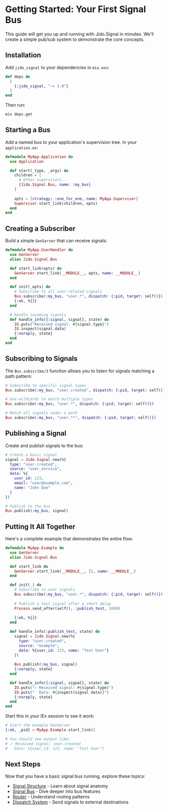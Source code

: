 # Getting Started: Your First Signal Bus

This guide will get you up and running with Jido.Signal in minutes. We'll create a simple pub/sub system to demonstrate the core concepts.

## Installation

Add `jido_signal` to your dependencies in `mix.exs`:

```elixir
def deps do
  [
    {:jido_signal, "~> 1.0"}
  ]
end
```

Then run:

```bash
mix deps.get
```

## Starting a Bus

Add a named bus to your application's supervision tree. In your `application.ex`:

```elixir
defmodule MyApp.Application do
  use Application

  def start(_type, _args) do
    children = [
      # Other supervisors...
      {Jido.Signal.Bus, name: :my_bus}
    ]
    
    opts = [strategy: :one_for_one, name: MyApp.Supervisor]
    Supervisor.start_link(children, opts)
  end
end
```

## Creating a Subscriber

Build a simple `GenServer` that can receive signals:

```elixir
defmodule MyApp.UserHandler do
  use GenServer
  alias Jido.Signal.Bus

  def start_link(opts) do
    GenServer.start_link(__MODULE__, opts, name: __MODULE__)
  end

  def init(_opts) do
    # Subscribe to all user-related signals
    Bus.subscribe(:my_bus, "user.*", dispatch: {:pid, target: self()})
    {:ok, %{}}
  end

  # Handle incoming signals
  def handle_info({:signal, signal}, state) do
    IO.puts("Received signal: #{signal.type}")
    IO.inspect(signal.data)
    {:noreply, state}
  end
end
```

## Subscribing to Signals

The `Bus.subscribe/3` function allows you to listen for signals matching a path pattern:

```elixir
# Subscribe to specific signal types
Bus.subscribe(:my_bus, "user.created", dispatch: {:pid, target: self()})

# Use wildcards to match multiple types
Bus.subscribe(:my_bus, "user.*", dispatch: {:pid, target: self()})

# Match all signals under a path
Bus.subscribe(:my_bus, "user.**", dispatch: {:pid, target: self()})
```

## Publishing a Signal

Create and publish signals to the bus:

```elixir
# Create a basic signal
signal = Jido.Signal.new(%{
  type: "user.created",
  source: "user_service",
  data: %{
    user_id: 123,
    email: "user@example.com",
    name: "John Doe"
  }
})

# Publish to the bus
Bus.publish(:my_bus, signal)
```

## Putting It All Together

Here's a complete example that demonstrates the entire flow:

```elixir
defmodule MyApp.Example do
  use GenServer
  alias Jido.Signal.Bus

  def start_link do
    GenServer.start_link(__MODULE__, [], name: __MODULE__)
  end

  def init(_) do
    # Subscribe to user signals
    Bus.subscribe(:my_bus, "user.*", dispatch: {:pid, target: self()})
    
    # Publish a test signal after a short delay
    Process.send_after(self(), :publish_test, 1000)
    
    {:ok, %{}}
  end

  def handle_info(:publish_test, state) do
    signal = Jido.Signal.new(%{
      type: "user.created",
      source: "example",
      data: %{user_id: 123, name: "Test User"}
    })
    
    Bus.publish(:my_bus, signal)
    {:noreply, state}
  end

  def handle_info({:signal, signal}, state) do
    IO.puts("✓ Received signal: #{signal.type}")
    IO.puts("  Data: #{inspect(signal.data)}")
    {:noreply, state}
  end
end
```

Start this in your IEx session to see it work:

```elixir
# Start the example GenServer
{:ok, _pid} = MyApp.Example.start_link()

# You should see output like:
# ✓ Received signal: user.created
#   Data: %{user_id: 123, name: "Test User"}
```

## Next Steps

Now that you have a basic signal bus running, explore these topics:

- [Signal Structure](core-concepts/signal-structure.md) - Learn about signal anatomy
- [Signal Bus](core-concepts/signal-bus.md) - Dive deeper into bus features
- [Router](core-concepts/router.md) - Understand routing patterns
- [Dispatch System](core-concepts/dispatch-system.md) - Send signals to external destinations

